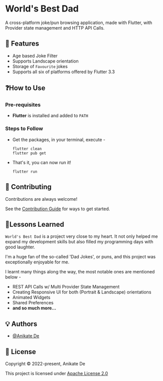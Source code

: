 # World's Best Dad

A cross-platform joke/pun browsing application, made with Flutter, with Provider state management and HTTP API Calls.

## 🌟 Features

- Age based Joke Filter
- Supports Landscape orientation
- Storage of `Favourite` jokes
- Supports all six of platforms offered by Flutter 3.3

## ❓How to Use

### Pre-requisites
- **Flutter** is installed and added to `PATH`

### Steps to Follow
- Get the packages, in your terminal, execute -
  ```
  flutter clean
  flutter pub get
  ```
- That's it, you can now run it!
  ```
  flutter run
  ```

## 🤝 Contributing

Contributions are always welcome!

See the [Contribution Guide](contributing.md) for ways to get started.

## 📖Lessons Learned

`World's Best Dad` is a project very close to my heart. It not only helped me expand my development skills but also filled my programming days with good laughter.

I'm a huge fan of the so-called 'Dad Jokes', or puns, and this project was exceptionally enjoyable for me.

I learnt many things along the way, the most notable ones are mentioned below -

- REST API Calls w/ Multi Provider State Management
- Creating Responsive UI for both (Portrait & Landscape) orientations
- Animated Widgets
- Shared Preferences
- **and so much more...**

## 💡 Authors

- [@Anikate De](https://www.github.com/Anikate-De)

## 📝 License

Copyright © 2022-present, Anikate De

This project is licensed under [Apache License 2.0](LICENSE)